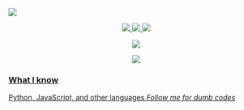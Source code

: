 <p align="left"> <img src="https://komarev.com/ghpvc/?username=sldless&label=Profile%20views&color=0e75b6&style=flat" /> </p>
<p align="center">
  <tr>
    <td align="center" style="padding=0;width=50%;">
      <a href="https://github.com/sldless">
      <img src="https://github-readme-stats.vercel.app/api/?username=sldless&title_color=adb2d3&text_color=9f9f9f&show_icons=true&bg_color=00000000&hide_border=true&icon_color=adb2d3&hide_title=true&count_private=true&include_all_commits=true&enable_animations=true" />
    </td>
      <td align="center" style="padding=0;width=50%;">
      <a href="https://github.com/sldless">
      <img src="https://github-readme-stats-one-bice.vercel.app/api/top-langs/?username=sldless&role=OWNER,ORGANIZATION_MEMBER,COLLABORATOR&exclude_repo=ShroomBot, Pulled-Together &title_color=adb2d3&text_color=9f9f9f&show_icons=true&bg_color=00000000&hide_border=true&icon_color=adb2d3&hide_title=true&count_private=true&enable_animations=true" />
        <img src="https://github-profile-trophy.vercel.app/?username=sldless&theme=onestar&row=2&column=3"/> 
    </td>
  </tr>
</p>
<p align="center">
  <tr>
    <td align="center" style="padding=0;width=50%;">
      <img src="https://github-readme-streak-stats.herokuapp.com?user=sldless&theme=tokyonight_duo&hide_border=true&ring=adb2d3&currStreakLabel=FFFFFF&sideNums=adb2d3&dates=979797&sideLabels=FFBF0F&currStreakNum=FFFFFF&border=FD2737&stroke=00000000&background=00000000&fire=8B91B6" /><td><p>
    <p align="center">
      <img src="https://discord.c99.nl/widget/theme-4/700609775838298113.png"><p>

### What I know
Python,
    JavaScript, 
               and other languages
*Follow me for dumb codes*
